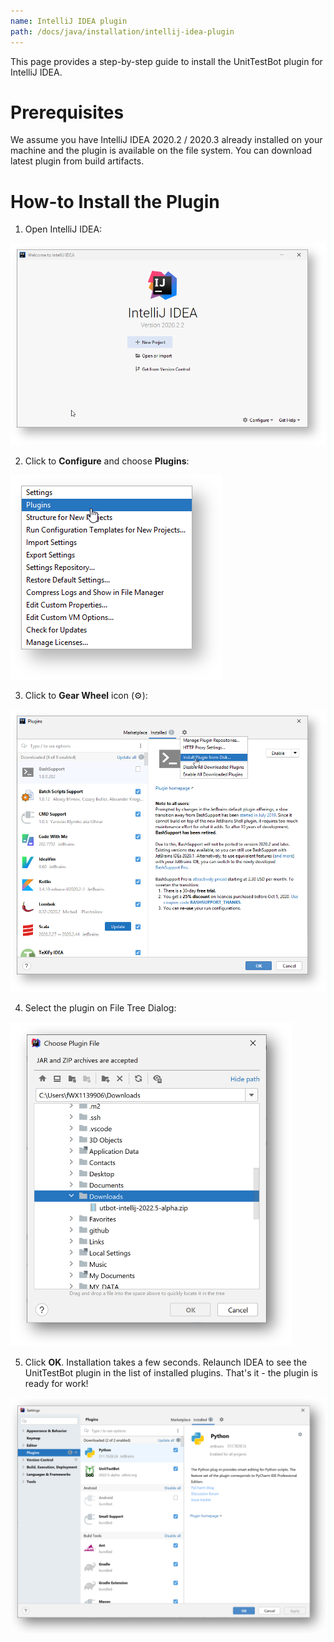 ```yaml
---
name: IntelliJ IDEA plugin
path: /docs/java/installation/intellij-idea-plugin
---
```


This page provides a step-by-step guide to install the UnitTestBot plugin for IntelliJ IDEA.

# Prerequisites
We assume you have IntelliJ IDEA 2020.2 / 2020.3 already installed on your machine and the plugin is available on the file system. You can download latest plugin from build artifacts.

# How-to Install the Plugin
1. Open IntelliJ IDEA:

![IntelliJIDEA greetings window](https://github.com/UnitTestBot/unittestbot.github.io/raw/source/resources/images/utbot-java/IntelliJIDEA_Greetings_Window.jpg)

2. Click to **Configure** and choose **Plugins**:

![Configure menu](https://github.com/UnitTestBot/unittestbot.github.io/raw/source/resources/images/utbot-java/ConfigureMenu.jpg)

3. Click to **Gear Wheel** icon (⚙):

![Plugin menu](https://github.com/UnitTestBot/unittestbot.github.io/raw/source/resources/images/utbot-java/Plugin_Menu.jpg)

4. Select the plugin on File Tree Dialog:

<img src="https://github.com/UnitTestBot/unittestbot.github.io/blob/source/resources/images/utbot-java/Choose-plugin.PNG" width="450" >

5. Click **OK**. Installation takes a few seconds. Relaunch IDEA to see the UnitTestBot plugin in the list of installed plugins.
That's it - the plugin is ready for work!

![Plugin installed](https://github.com/UnitTestBot/unittestbot.github.io/raw/source/resources/images/utbot-java/PluginInstalled.PNG)